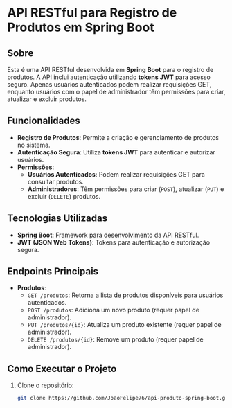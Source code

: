 # API RESTful para Registro de Produtos em Spring Boot

## Sobre
Esta é uma API RESTful desenvolvida em **Spring Boot** para o registro de produtos. A API inclui autenticação utilizando **tokens JWT** para acesso seguro. Apenas usuários autenticados podem realizar requisições GET, enquanto usuários com o papel de administrador têm permissões para criar, atualizar e excluir produtos.

## Funcionalidades
- **Registro de Produtos**: Permite a criação e gerenciamento de produtos no sistema.
- **Autenticação Segura**: Utiliza **tokens JWT** para autenticar e autorizar usuários.
- **Permissões**:
  - **Usuários Autenticados**: Podem realizar requisições GET para consultar produtos.
  - **Administradores**: Têm permissões para criar (`POST`), atualizar (`PUT`) e excluir (`DELETE`) produtos.

## Tecnologias Utilizadas
- **Spring Boot**: Framework para desenvolvimento da API RESTful.
- **JWT (JSON Web Tokens)**: Tokens para autenticação e autorização segura.

## Endpoints Principais
- **Produtos**:
  - `GET /produtos`: Retorna a lista de produtos disponíveis para usuários autenticados.
  - `POST /produtos`: Adiciona um novo produto (requer papel de administrador).
  - `PUT /produtos/{id}`: Atualiza um produto existente (requer papel de administrador).
  - `DELETE /produtos/{id}`: Remove um produto (requer papel de administrador).

## Como Executar o Projeto

1. Clone o repositório:
   ```bash
   git clone https://github.com/JoaoFelipe76/api-produto-spring-boot.git
